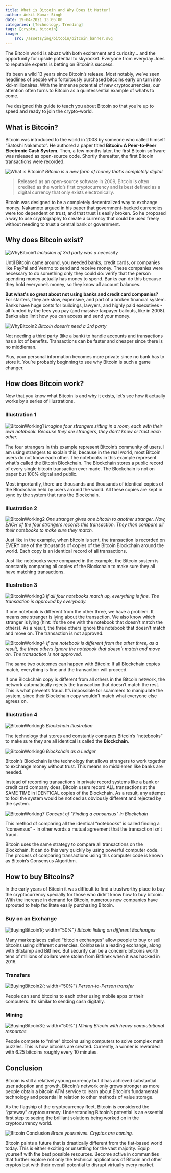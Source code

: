 ```yaml
---
title: What is Bitcoin and Why Does it Matter?
author: Ankit Kumar Singh
date: 19-04-2021 13:05:00
categories: [Technology, Trending]
tags: [crypto, bitcoin]
image:
    src: /assets/img/bitcoin/bitcoin_banner.svg
---
```


The Bitcoin world is abuzz with both excitement and curiosity… and the opportunity for upside potential to skyrocket. Everyone from everyday Joes to reputable experts is betting on Bitcoin’s success.

It’s been a wild 13 years since Bitcoin’s release. Most notably, we’ve seen headlines of people who fortuitously purchased bitcoins early on turn into kid-millionaires. With the immense potential of new cryptocurrencies, our attention often turns to Bitcoin as a quintessential example of what’s to come.

I’ve designed this guide to teach you about Bitcoin so that you’re up to speed and ready to join the crypto-world.

## What is Bitcoin?

Bitcoin was introduced to the world in 2008 by someone who called himself “Satoshi Nakamoto”. He authored a paper titled **Bitcoin: A Peer-to-Peer Electronic Cash System**. Then, a few months later, the first Bitcoin software was released as open-source code. Shortly thereafter, the first Bitcoin transactions were recorded.

![What is Bitcoin?](/assets/img/bitcoin/whatisbitcoin.svg)
_Bitcoin is a new form of money that's completely digital._

> Released as an open-source software in 2009, Bitcoin is often credited as the world’s first cryptocurrency and is best defined as a digital currency that only exists electronically.

Bitcoin was designed to be a completely decentralized way to exchange money. Nakamoto argued in his paper that government-backed currencies were too dependent on trust, and that trust is easily broken. So he proposed a way to use cryptography to create a currency that could be used freely without needing to trust a central bank or government. 

## Why does Bitcoin exist?

![WhyBitcoin1](/assets/img/bitcoin/whybitcoin1.svg)
_Inclusion of 3rd party was a necessity_

Until Bitcoin came around, you needed banks, credit cards, or companies like PayPal and Venmo to send and receive money. These companies were necessary to do something only they could do: verify that the person spending money actually has money to spend. Banks can do this because they hold everyone’s money, so they know all account balances.

**But what's so great about not using banks and credit card companies?** 
For starters, they are slow, expensive, and part of a broken financial system. Banks have huge costs for buildings, lawyers, and highly paid executives - all funded by the fees you pay (and massive taxpayer bailouts, like in 2008). Banks also limit how you can access and send your money.

![WhyBitcoin2](/assets/img/bitcoin/whybitcoin2.svg)
_Bitcoin doesn't need a 3rd party_

Not needing a third party (like a bank) to handle accounts and transactions has a lot of benefits. Transactions can be faster and cheaper since there is no middleman.

Plus, your personal information becomes more private since no bank has to store it. You’re probably beginning to see why Bitcoin is such a game changer.

## How does Bitcoin work?

Now that you know what Bitcoin is and why it exists, let’s see how it actually works by a series of illustrations.

### Illustration 1

![BitcoinWorking1](/assets/img/bitcoin/bitcoinworking1.svg)
_Imagine four strangers sitting in a room, each with their own notebook. Because they are strangers, they don’t know or trust each other._

The four strangers in this example represent Bitcoin’s community of users. I am using strangers to explain this, because in the real world, most Bitcoin users do not know each other. The notebooks in this example represent what's called the Bitcoin Blockchain. The Blockchain stores a public record of every single bitcoin transaction ever made. The Blockchain is not on paper but 100% digital and public.

Most importantly, there are thousands and thousands of identical copies of the Blockchain held by users around the world. All these copies are kept in sync by the system that runs the Blockchain.  

### Illustration 2

![BitcoinWorking2](/assets/img/bitcoin/bitcoinworking2.svg)
_One stranger gives one bitcoin to another stranger. Now, EACH of the four strangers records this transaction. They then compare all their notebooks to make sure they match._

Just like in the example, when bitcoin is sent, the transaction is recorded on EVERY one of the thousands of copies of the Bitcoin Blockchain around the world. Each copy is an identical record of all transactions.

Just like notebooks were compared in the example, the Bitcoin system is constantly comparing all copies of the Blockchain to make sure they all have matching transactions.

### Illustration 3

![BitcoinWorking3](/assets/img/bitcoin/bitcoinworking3.svg)
_If all four notebooks match up, everything is fine. The transaction is approved by everybody._

If one notebook is different from the other three, we have a problem. It means one stranger is lying about the transaction. We also know which stranger is lying (hint: it’s the one with the notebook that doesn’t match the others). As a result, the three others ignore the notebook that doesn’t match and move on. The transaction is not approved.

![BitcoinWorking4](/assets/img/bitcoin/bitcoinworking4.svg)
_If one notebook is different from the other three, as a result, the three others ignore the notebook that doesn’t match and move on. The transaction is not approved._

The same two outcomes can happen with Bitcoin: If all Blockchain copies match, everything is fine and the transaction will proceed.

If one Blockchain copy is different from all others in the Bitcoin network, the network automatically rejects the transaction that doesn’t match the rest. This is what prevents fraud. It’s impossible for scammers to manipulate the system, since their Blockchain copy wouldn’t match what everyone else agrees on.

### Illustration 4

![BitcoinWorking5](/assets/img/bitcoin/bitcoinworking5.svg)
_Blockchain Illustration_

The technology that stores and constantly compares Bitcoin’s “notebooks” to make sure they are all identical is called the **Blockchain**.

![BitcoinWorking6](/assets/img/bitcoin/bitcoinworking6.svg)
_Blockchain as a Ledger_

Bitcoin’s Blockchain is the technology that allows strangers to work together to exchange money without trust. This means no middlemen like banks are needed.

Instead of recording transactions in private record systems like a bank or credit card company does, Bitcoin users record ALL transactions at the SAME TIME in IDENTICAL copies of the Blockchain. As a result, any attempt to fool the system would be noticed as obviously different and rejected by the system.

![BitcoinWorking7](/assets/img/bitcoin/bitcoinworking7.svg)
_Concept of "Finding a consensus" in Blockchain_

This method of comparing all the identical “notebooks” is called finding a “consensus” - in other words a mutual agreement that the transaction isn’t fraud.

Bitcoin uses the same strategy to compare all transactions on the Blockchain. It can do this very quickly by using powerful computer code. The process of comparing transactions using this computer code is known as Bitcoin’s Consensus Algorithm.

## How to buy Bitcoins?

In the early years of Bitcoin it was difficult to find a trustworthy place to buy the cryptocurrency specially for those who didn’t know how to buy bitcoin.  With the increase in demand for Bitcoin, numerous new companies have sprouted to help facilitate easily purchasing Bitcoin.

### Buy on an Exchange

![BuyingBitcoin1](/assets/img/bitcoin/buyingbitcoin1.png){: width="50%"}
_Bitcoin listing on different Exchanges_

Many marketplaces called “bitcoin exchanges” allow people to buy or sell bitcoins using different currencies. Coinbase is a leading exchange, along with Bitstamp and Bitfinex. But security can be a concern: bitcoins worth tens of millions of dollars were stolen from Bitfinex when it was hacked in 2016.

### Transfers

![BuyingBitcoin2](/assets/img/bitcoin/buyingbitcoin2.png){: width="50%"}
_Person-to-Person transfer_

People can send bitcoins to each other using mobile apps or their computers. It’s similar to sending cash digitally.

### Mining

![BuyingBitcoin3](/assets/img/bitcoin/buyingbitcoin3.png){: width="50%"}
_Mining Bitcoin with heavy computational resources_

People compete to “mine” bitcoins using computers to solve complex math puzzles. This is how bitcoins are created. Currently, a winner is rewarded with 6.25 bitcoins roughly every 10 minutes.


## Conclusion

Bitcoin is still a relatively young currency but it has achieved substantial user adoption and growth. Bitcoin’s network only grows stronger as more people obtain a bitcoin ATM service to learn about Bitcoin’s fundamental technology and potential in relation to other methods of value storage.

As the flagship of the cryptocurrency fleet, Bitcoin is considered the “gateway” cryptocurrency. Understanding Bitcoin’s potential is an essential first step to seeing the brilliant solutions being worked on in the cryptocurrency world.

![Bitcoin Conclusion](/assets/img/bitcoin/bitcoinconclusion.svg)
_Brace yourselves. Cryptos are coming._

Bitcoin paints a future that is drastically different from the fiat-based world today. This is either exciting or unsettling for the vast majority. Equip yourself with the best possible resources. Become active in communities that further explore not only the technical applications of Bitcoin and other cryptos but with their overall potential to disrupt virtually every market.